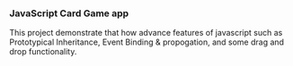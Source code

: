 
### JavaScript Card Game app

This project demonstrate that how advance features of javascript such as Prototypical Inheritance, Event Binding & propogation, and some drag and drop functionality.


